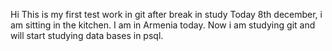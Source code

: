 Hi
This is my first test work in git after break in study
Today 8th december, i am sitting in the kitchen. I am in Armenia today.
Now i am studying git and will start studying data bases in psql.